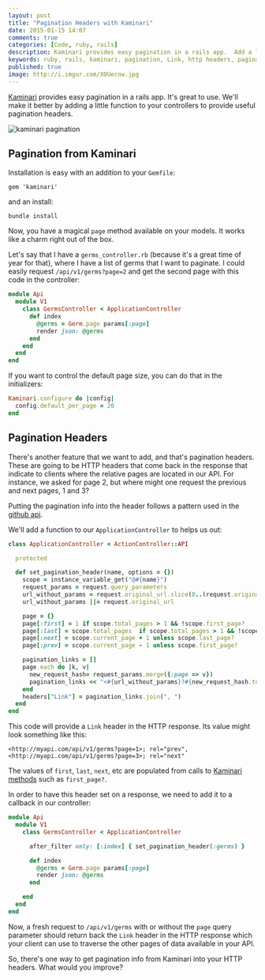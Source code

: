 ```yaml
---
layout: post
title: "Pagination Headers with Kaminari"
date: 2015-01-15 14:07
comments: true
categories: [Code, ruby, rails]
description: Kaminari provides easy pagination in a rails app.  Add a little function to your controllers, and you'll have great pagination headers
keywords: ruby, rails, kaminari, pagination, Link, http headers, pagination header
published: true
image: http://i.imgur.com/XOUecnw.jpg
---
```


[Kaminari](https://github.com/amatsuda/kaminari) provides easy pagination in a rails app.  It's great to use.  We'll make it better by adding a little function to your controllers to provide useful pagination headers.

![kaminari pagination](http://i.imgur.com/XOUecnw.jpg)

<!--more-->

## Pagination from Kaminari

Installation is easy with an addition to your `Gemfile`:

```
gem 'kaminari'
```

and an install:

```
bundle install
```

Now, you have a magical `page` method available on your models.  It works like a charm right out of the box.

Let's say that I have a `germs_controller.rb` (because it's a great time of year for that), where I have a list of germs that I want to paginate.  I could easily request `/api/v1/germs?page=2` and get the second page with this code in the controller:

```ruby germs_controller.rb
module Api
  module V1
    class GermsController < ApplicationController
      def index
        @germs = Germ.page params[:page]
        render json: @germs
      end
    end
  end
end
```

If you want to control the default page size, you can do that in the initializers:

```ruby kaminari_config.rb
Kaminari.configure do |config|
  config.default_per_page = 20
end
```

## Pagination Headers

There's another feature that we want to add, and that's pagination headers.  These are going to be HTTP headers that come back in the response that indicate to clients where the relative pages are located in our API.  For instance, we asked for page 2, but where might one request the previous and next pages, 1 and 3?

Putting the pagination info into the header follows a pattern used in the [github api](https://developer.github.com/guides/traversing-with-pagination/).

We'll add a function to our `ApplicationController` to helps us out:

```ruby application_controller.rb
class ApplicationController < ActionController::API

  protected

  def set_pagination_header(name, options = {})
    scope = instance_variable_get("@#{name}")
    request_params = request.query_parameters
    url_without_params = request.original_url.slice(0..(request.original_url.index("?")-1)) unless request_params.empty?
    url_without_params ||= request.original_url

    page = {}
    page[:first] = 1 if scope.total_pages > 1 && !scope.first_page?
    page[:last] = scope.total_pages  if scope.total_pages > 1 && !scope.last_page?
    page[:next] = scope.current_page + 1 unless scope.last_page?
    page[:prev] = scope.current_page - 1 unless scope.first_page?

    pagination_links = []
    page.each do |k, v|
      new_request_hash= request_params.merge({:page => v})
      pagination_links << "<#{url_without_params}?#{new_request_hash.to_param}>; rel=\"#{k}\""
    end
    headers["Link"] = pagination_links.join(", ")
  end
end
```

This code will provide a `Link` header in the HTTP response.  Its value might look something like this:

```text Link
<http://myapi.com/api/v1/germs?page=1>; rel="prev", <http://myapi.com/api/v1/germs?page=3>; rel="next"
```

The values of `first`, `last`, `next`, etc are populated from calls to [Kaminari methods](http://www.rubydoc.info/github/amatsuda/kaminari/Kaminari/PageScopeMethods) such as `first_page?`.

In order to have this header set on a response, we need to add it to a callback in our controller:

```ruby germs_controller.rb
module Api
  module V1
    class GermsController < ApplicationController

      after_filter only: [:index] { set_pagination_header(:germs) }

      def index
        @germs = Germ.page params[:page]
        render json: @germs
      end

    end
  end
end
```

Now, a fresh request to `/api/v1/germs` with or without the `page` query parameter should return back the `Link` header in the HTTP response which your client can use to traverse the other pages of data available in your API.

So, there's one way to get pagination info from Kaminari into your HTTP headers.  What would you improve?


